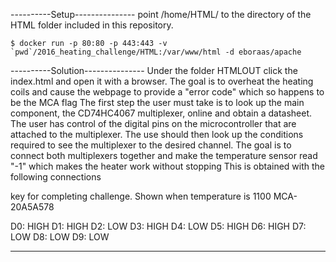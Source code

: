 ----------Setup---------------
point /home/HTML/ to the directory of the HTML folder included in this repository.

    $ docker run -p 80:80 -p 443:443 -v `pwd`/2016_heating_challenge/HTML:/var/www/html -d eboraas/apache

----------Solution---------------
Under the folder HTMLOUT click the index.html and open it with a browser.
The goal is to overheat the heating coils and cause the webpage to provide a "error code" which so happens to be the MCA flag
The first step the user must take is to look up the main component, the CD74HC4067 multiplexer, online and obtain a datasheet.
The user has control of the digital pins on the microcontroller that are attached to the multiplexer.
The use should then look up the conditions required to see the multiplexer to the desired channel.
The goal is to connect both multiplexers together and make the temperature sensor read "-1" which makes the heater work without stopping
This is obtained with the following connections

key for completing challenge. Shown when temperature is 1100 MCA-20A5A578


D0: HIGH
D1: HIGH
D2: LOW
D3: HIGH
D4: LOW
D5: HIGH
D6: HIGH
D7: LOW
D8: LOW
D9: LOW



-------------------------------------